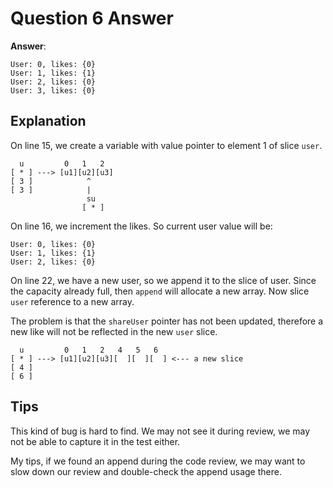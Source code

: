 # Question 6 Answer

**Answer**:
```text
User: 0, likes: {0}
User: 1, likes: {1}
User: 2, likes: {0}
User: 3, likes: {0}
```

## Explanation
On line 15, we create a variable with value pointer to element 1 of slice `user`.
```text
  u         0   1   2  
[ * ] ---> [u1][u2][u3]
[ 3 ]            ^
[ 3 ]            |
                 su
                [ * ]
```

On line 16, we increment the likes. So current user value will be:
```text
User: 0, likes: {0}
User: 1, likes: {1}
User: 2, likes: {0}
```

On line 22, we have a new user, so we append it to the slice of user.
Since the capacity already full, then `append` will allocate a new array.
Now slice `user` reference to a new array.

The problem is that the `shareUser` pointer has not been updated, therefore
a new like will not be reflected in the new `user` slice.
```text
  u         0   1   2   4   5   6
[ * ] ---> [u1][u2][u3][  ][  ][  ] <--- a new slice 
[ 4 ]           
[ 6 ]                
```

## Tips
This kind of bug is hard to find. We may not see it during review, we may not be able
to capture it in the test either.

My tips, if we found an append during the code review, we may want to slow down
our review and double-check the append usage there.